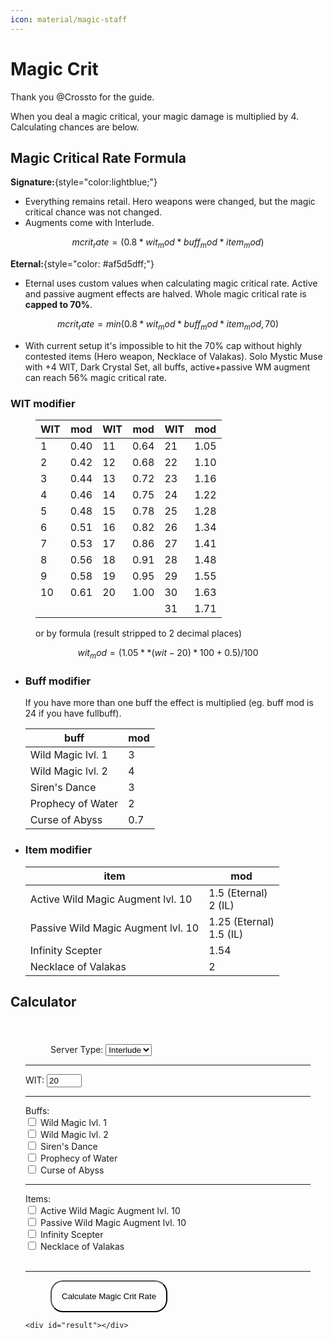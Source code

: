 ```yaml
---
icon: material/magic-staff
---
```


# Magic Crit

Thank you @Crossto for the guide.

When you deal a magic critical, your magic damage is multiplied by 4. Calculating chances are below.

## Magic Critical Rate Formula 

**Signature:**{style="color:lightblue;"}

- Everything remains retail. Hero weapons were changed, but the magic critical chance was not changed.
- Augments come with Interlude.

```math
mcrit_rate = (0.8 * wit_mod * buff_mod * item_mod)
```

**Eternal:**{style="color: #af5d5dff;"}

- Eternal uses custom values when calculating magic critical rate. Active and passive augment effects are halved. Whole magic critical rate is **capped to 70%**.

```math
mcrit_rate = min(0.8 * wit_mod * buff_mod * item_mod, 70)
```

- With current setup it's impossible to hit the 70% cap without highly contested items (Hero weapon, Necklace of Valakas). Solo Mystic Muse with +4 WIT, Dark Crystal Set, all buffs, active+passive WM augment can reach 56% magic critical rate.

### WIT modifier

<figure markdown>

| WIT   | mod  | WIT | mod  | WIT | mod  |
| --- | ---- | --- | ---- | --- | ---- |
| 1   | 0.40 | 11  | 0.64 | 21  | 1.05 |
| 2   | 0.42 | 12  | 0.68 | 22  | 1.10 |
| 3   | 0.44 | 13  | 0.72 | 23  | 1.16 |
| 4   | 0.46 | 14  | 0.75 | 24  | 1.22 |
| 5   | 0.48 | 15  | 0.78 | 25  | 1.28 |
| 6   | 0.51 | 16  | 0.82 | 26  | 1.34 |
| 7   | 0.53 | 17  | 0.86 | 27  | 1.41 |
| 8   | 0.56 | 18  | 0.91 | 28  | 1.48 |
| 9   | 0.58 | 19  | 0.95 | 29  | 1.55 |
| 10  | 0.61 | 20  | 1.00 | 30  | 1.63 |
|     |      |     |      | 31  | 1.71 | 

or by formula (result stripped to 2 decimal places)

```math
wit_mod = (1.05**(wit - 20) * 100 + 0.5) / 100
```
</figure>

<div class="grid cards" markdown>

- ### Buff modifier

    If you have more than one buff the effect is multiplied (eg. buff mod is 24 if you have fullbuff).

    | buff | mod |
    | --- | --- |
    | Wild Magic lvl. 1 | 3 |
    | Wild Magic lvl. 2 | 4 |
    | Siren's Dance | 3 |
    | Prophecy of Water | 2 |
    | Curse of Abyss | 0.7 |

- ### Item modifier
    | item | mod |
    | --- | --- |
    | Active Wild Magic Augment lvl. 10 | 1.5 (Eternal) <br> 2 (IL) |
    | Passive Wild Magic Augment lvl. 10 | 1.25 (Eternal) <br> 1.5 (IL) |
    | Infinity Scepter | 1.54 |
    | Necklace of Valakas | 2 |

</div>

## Calculator

<div id="magicCritCalculator">
<figure>
    <div>
        <label for="serverType">Server Type:</label>
        <select id="serverType">
            <option value="signature">Interlude</option>
            <option value="eternal">Eternal</option>
        </select>
    </div>
</figure>
<hr>
    <div>
        <label for="wit">WIT:</label>
        <input type="number" id="wit" min="1" max="31" value="20">
    </div>
    <hr>
    <div>
        <label>Buffs:</label>
        <div>
            <input type="checkbox" id="wildMagic1" value="3">
            <label for="wildMagic1">Wild Magic lvl. 1</label>
        </div>
        <div>
            <input type="checkbox" id="wildMagic2" value="4">
            <label for="wildMagic2">Wild Magic lvl. 2</label>
        </div>
        <div>
            <input type="checkbox" id="sirensDance" value="3">
            <label for="sirensDance">Siren's Dance</label>
        </div>
        <div>
            <input type="checkbox" id="prophecyOfWater" value="2">
            <label for="prophecyOfWater">Prophecy of Water</label>
        </div>
        <div>
            <input type="checkbox" id="curseOfAbyss" value="0.7">
            <label for="curseOfAbyss">Curse of Abyss</label>
        </div>
    </div>
    <hr>
    <div>
        <label>Items:</label>
        <div>
            <input type="checkbox" id="activeAugment" value="active">
            <label for="activeAugment">Active Wild Magic Augment lvl. 10</label>
        </div>
        <div>
            <input type="checkbox" id="passiveAugment" value="passive">
            <label for="passiveAugment">Passive Wild Magic Augment lvl. 10</label>
        </div>
        <div>
            <input type="checkbox" id="infinityScepter" value="1.54">
            <label for="infinityScepter">Infinity Scepter</label>
        </div>
        <div>
            <input type="checkbox" id="valakasNecklace" value="2">
            <label for="valakasNecklace">Necklace of Valakas</label>
        </div>
    </div> <br>
<hr>
    <figure>
    <button id="calculateBtn">Calculate Magic Crit Rate</button> <br>
    </figure>
    
    <div id="result"></div>
</div>

<style>
#magicCritCalculator {
    background: var(--md-default-bg-color);
    border: 1px solid var(--md-code-bg-color);
    border-radius: 4px;
    padding: 1.5rem;
    margin: 1rem 0;
}

.form-group {
    margin-bottom: 1.5rem;
}

.form-section {
    margin-bottom: 1.5rem;
}

.form-group label,
.form-section label {
    display: block;
    margin-bottom: 0.5rem;
    font-weight: 600;
    color: var(--md-default-fg-color);
}

.form-control {
    width: 100%;
    padding: 0.5rem;
    background: var(--md-code-bg-color);
    border: 1px solid var(--md-default-bg-color--light);
    border-radius: 2px;
    color: var(--md-code-fg-color);
    font-size: 0.9rem;
}

.form-control:focus {
    outline: none;
    border-color: var(--md-typeset-a-color);
}

.checkbox-group {
    display: flex;
    flex-direction: column;
    gap: 0.75rem;
}

.checkbox-label {
    display: flex;
    align-items: center;
    gap: 0.5rem;
    cursor: pointer;
    color: var(--md-default-fg-color);
    font-size: 0.9rem;
}

.checkbox-label input[type="checkbox"] {
    width: 1rem;
    height: 1rem;
    accent-color: var(--md-typeset-a-color);
}

.calculate-button {
    width: 100%;
    padding: 0.75rem;
    background: var(--md-typeset-a-color);
    color: var(--md-default-bg-color);
    border: none;
    border-radius: 2px;
    font-weight: 600;
    cursor: pointer;
    transition: opacity 0.2s;
    margin-top: 1rem;
}

.calculate-button:hover {
    opacity: 0.9;
}

.result-container {
    margin-top: 1.5rem;
    padding: 1rem;
    background: var(--md-code-bg-color);
    border-radius: 2px;
    border-left: 4px solid var(--md-typeset-a-color);
}

.result-container h3 {
    margin: 0 0 0.5rem 0;
    color: var(--md-default-fg-color);
    font-size: 1.1rem;
}

.result-container p {
    margin: 0.5rem 0;
    color: var(--md-default-fg-color);
    font-weight: 600;
}

.result-container ul {
    margin: 0.5rem 0;
    padding-left: 1.5rem;
    color: var(--md-default-fg-color--light);
}

.result-container li {
    margin-bottom: 0.25rem;
    font-size: 0.9rem;
}
#calculateBtn {
    background: var(--md-code-bg-color);
    padding: 1rem;
    cursor: pointer;
    border-radius: 20px;
}
</style>

<script>
document.getElementById('calculateBtn').addEventListener('click', calculateMagicCrit);

// WIT modifier table
const witModTable = {
    1: 0.40, 2: 0.42, 3: 0.44, 4: 0.46, 5: 0.48,
    6: 0.51, 7: 0.53, 8: 0.56, 9: 0.58, 10: 0.61,
    11: 0.64, 12: 0.68, 13: 0.72, 14: 0.75, 15: 0.78,
    16: 0.82, 17: 0.86, 18: 0.91, 19: 0.95, 20: 1.00,
    21: 1.05, 22: 1.10, 23: 1.16, 24: 1.22, 25: 1.28,
    26: 1.34, 27: 1.41, 28: 1.48, 29: 1.55, 30: 1.63,
    31: 1.71
};

function calculateMagicCrit() {
    const serverType = document.getElementById('serverType').value;
    const wit = parseInt(document.getElementById('wit').value);
    
    // Get WIT modifier
    const witMod = witModTable[wit] || calculateWitMod(wit);
    
    // Calculate buff modifier
    let buffMod = 1;
    const buffs = [
        document.getElementById('wildMagic1'),
        document.getElementById('wildMagic2'),
        document.getElementById('sirensDance'),
        document.getElementById('prophecyOfWater'),
        document.getElementById('curseOfAbyss')
    ];
    
    buffs.forEach(buff => {
        if (buff.checked) {
            buffMod *= parseFloat(buff.value);
        }
    });
    
    // Calculate item modifier
    let itemMod = 1;
    const isEternal = serverType === 'eternal';
    
    // Active augment
    if (document.getElementById('activeAugment').checked) {
        itemMod *= isEternal ? 1.5 : 2;
    }
    
    // Passive augment
    if (document.getElementById('passiveAugment').checked) {
        itemMod *= isEternal ? 1.25 : 1.5;
    }
    
    // Other items
    if (document.getElementById('infinityScepter').checked) {
        itemMod *= 1.54;
    }
    
    if (document.getElementById('valakasNecklace').checked) {
        itemMod *= 2;
    }
    
    // Calculate base magic crit rate
    let mcritRate = 0.8 * witMod * buffMod * itemMod;
    
    // Apply server-specific rules
    if (isEternal) {
        // Eternal: cap at 70%
        mcritRate = Math.min(mcritRate, 70);
    }
    
    // Display result
    const resultElement = document.getElementById('result');
    resultElement.innerHTML = `
        <h3>Magic Critical Rate: ${mcritRate.toFixed(2)}%</h3>
        <p>Breakdown:</p>
        <ul>
            <li>WIT Modifier: ${witMod.toFixed(2)}</li>
            <li>Buff Modifier: ${buffMod.toFixed(2)}</li>
            <li>Item Modifier: ${itemMod.toFixed(2)}</li>
            <li>Server Type: ${serverType.charAt(0).toUpperCase() + serverType.slice(1)}</li>
        </ul>
    `;
}

function calculateWitMod(wit) {
    // Formula: wit_mod = (1.05^(wit - 20) * 100 + 0.5) / 100
    if (wit < 1) wit = 1;
    if (wit > 31) wit = 31;
    
    const witMod = (Math.pow(1.05, wit - 20) * 100 + 0.5) / 100;
    return Math.round(witMod * 100) / 100; // Round to 2 decimal places
}
</script>


